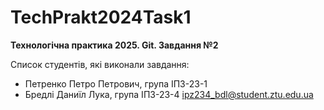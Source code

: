 # TechPrakt2024Task1
**Технологічна практика 2025. Git. Завдання №2**

Список студентів, які виконали завдання:
* Петренко Петро Петрович, група ІПЗ-23-1
* Бредлі Даниїл Лука, група ІПЗ-23-4
ipz234_bdl@student.ztu.edu.ua